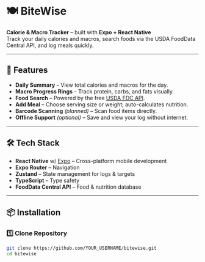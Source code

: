 # 🍽️ BiteWise

**Calorie & Macro Tracker** – built with **Expo + React Native**  
Track your daily calories and macros, search foods via the USDA FoodData Central API, and log meals quickly.

---

## 🚀 Features

- **Daily Summary** – View total calories and macros for the day.
- **Macro Progress Rings** – Track protein, carbs, and fats visually.
- **Food Search** – Powered by the free [USDA FDC API](https://fdc.nal.usda.gov/).
- **Add Meal** – Choose serving size or weight; auto-calculates nutrition.
- **Barcode Scanning** _(planned)_ – Scan food items directly.
- **Offline Support** _(optional)_ – Save and view your log without internet.

---

## 🛠 Tech Stack

- **React Native** w/ [Expo](https://expo.dev/) – Cross-platform mobile development
- **Expo Router** – Navigation
- **Zustand** – State management for logs & targets
- **TypeScript** – Type safety
- **FoodData Central API** – Food & nutrition database

---

## 📦 Installation

### 1️⃣ Clone Repository

```bash
git clone https://github.com/YOUR_USERNAME/bitewise.git
cd bitewise
```

